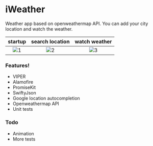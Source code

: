 # iWeather

Weather app based on openweathermap API. You can add your city location and watch the weather.

startup             |  search location             |  watch weather
:-------------------------:|:-------------------------:|:-------------------------:
![1](https://user-images.githubusercontent.com/4949587/35475195-08cfe908-03bc-11e8-92b9-85e608c16e6d.png)  |  ![2](https://user-images.githubusercontent.com/4949587/35475197-0e1475be-03bc-11e8-8cd9-eb66a4332eaf.png) | ![3](https://user-images.githubusercontent.com/4949587/36642809-a6ce29e2-1a66-11e8-991f-6a7f07c1d674.png)

### Features!

  - VIPER
  - Alamofire
  - PromiseKit
  - SwiftyJson
  - Google location autocompletion
  - Openweathermap API
  - Unit tests

### Todo

 - Animation
 - More tests
 

